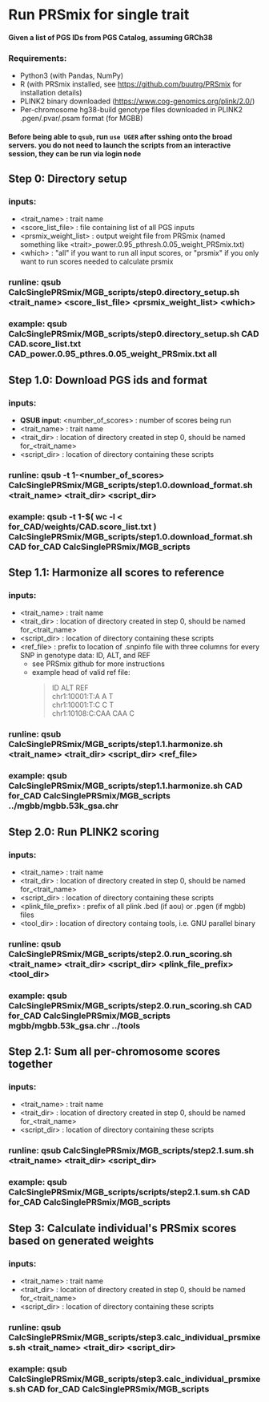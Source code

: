 # Run PRSmix for single trait
#### Given a list of PGS IDs from PGS Catalog, assuming GRCh38

### Requirements:
* Python3 (with Pandas, NumPy)
* R (with PRSmix installed, see https://github.com/buutrg/PRSmix for installation details)
* PLINK2 binary downloaded (https://www.cog-genomics.org/plink/2.0/)
* Per-chromosome hg38-build genotype files downloaded in PLINK2 .pgen/.pvar/.psam format (for MGBB)

#### Before being able to `qsub`, run `use UGER` after sshing onto the broad servers. you do not need to launch the scripts from an interactive session, they can be run via login node


## Step 0: Directory setup

### inputs: 
* <trait_name> : trait name
* <score_list_file> : file containing list of all PGS inputs
* <prsmix_weight_list> : output weight file from PRSmix (named something like <trait\>_power.0.95_pthresh.0.05_weight_PRSmix.txt)
* <which\> : "all" if you want to run all input scores, or "prsmix" if you only want to run scores needed to calculate prsmix
### runline: qsub CalcSinglePRSmix/MGB_scripts/step0.directory_setup.sh <trait_name> <score_list_file>  <prsmix_weight_list> <which\>
### example: qsub CalcSinglePRSmix/MGB_scripts/step0.directory_setup.sh CAD CAD.score_list.txt CAD_power.0.95_pthres.0.05_weight_PRSmix.txt all



## Step 1.0: Download PGS ids and format

### inputs: 
* **QSUB input**: <number_of_scores> : number of scores being run
* <trait_name> : trait name
* <trait_dir> : location of directory created in step 0, should be named for_<trait_name>
* <script_dir> : location of directory containing these scripts
  
### runline: qsub -t 1-<number_of_scores> CalcSinglePRSmix/MGB_scripts/step1.0.download_format.sh <trait_name> <trait_dir> <script_dir>
### example: qsub -t 1-$( wc -l < for_CAD/weights/CAD.score_list.txt ) CalcSinglePRSmix/MGB_scripts/step1.0.download_format.sh CAD for_CAD CalcSinglePRSmix/MGB_scripts


## Step 1.1: Harmonize all scores to reference

### inputs: 
* <trait_name> : trait name
* <trait_dir> : location of directory created in step 0, should be named for_<trait_name>
* <script_dir> : location of directory containing these scripts
* <ref_file> : prefix to location of .snpinfo file with three columns for every SNP in genotype data: ID, ALT, and REF
  * see PRSmix github for more instructions
  * example head of valid ref file:
    >   ID      ALT     REF<br>
    >   chr1:10001:T:A  A       T<br>
    >   chr1:10001:T:C  C       T<br>
    >   chr1:10108:C:CAA        CAA     C<br>
  
### runline: qsub CalcSinglePRSmix/MGB_scripts/step1.1.harmonize.sh <trait_name> <trait_dir> <script_dir> <ref_file>
### example: qsub CalcSinglePRSmix/MGB_scripts/step1.1.harmonize.sh CAD for_CAD CalcSinglePRSmix/MGB_scripts ../mgbb/mgbb.53k_gsa.chr


## Step 2.0: Run PLINK2 scoring

### inputs: 
* <trait_name> : trait name
* <trait_dir> : location of directory created in step 0, should be named for_<trait_name>
* <script_dir> : location of directory containing these scripts
* <plink_file_prefix> : prefix of all plink .bed (if aou) or .pgen (if mgbb) files
* <tool_dir> : location of directory containg tools, i.e. GNU parallel binary

### runline: qsub CalcSinglePRSmix/MGB_scripts/step2.0.run_scoring.sh <trait_name> <trait_dir> <script_dir> <plink_file_prefix> <tool_dir>
### example: qsub CalcSinglePRSmix/MGB_scripts/step2.0.run_scoring.sh CAD for_CAD CalcSinglePRSmix/MGB_scripts mgbb/mgbb.53k_gsa.chr ../tools


## Step 2.1: Sum all per-chromosome scores together

### inputs: 
* <trait_name> : trait name
* <trait_dir> : location of directory created in step 0, should be named for_<trait_name>
* <script_dir> : location of directory containing these scripts

### runline: qsub CalcSinglePRSmix/MGB_scripts/step2.1.sum.sh <trait_name> <trait_dir> <script_dir>
### example: qsub CalcSinglePRSmix/MGB_scripts/scripts/step2.1.sum.sh CAD for_CAD CalcSinglePRSmix/MGB_scripts


## Step 3: Calculate individual's PRSmix scores based on generated weights

### inputs: 
* <trait_name> : trait name
* <trait_dir> : location of directory created in step 0, should be named for_<trait_name>
* <script_dir> : location of directory containing these scripts

### runline: qsub CalcSinglePRSmix/MGB_scripts/step3.calc_individual_prsmixes.sh <trait_name> <trait_dir> <script_dir> 
### example: qsub CalcSinglePRSmix/MGB_scripts/step3.calc_individual_prsmixes.sh CAD for_CAD CalcSinglePRSmix/MGB_scripts



